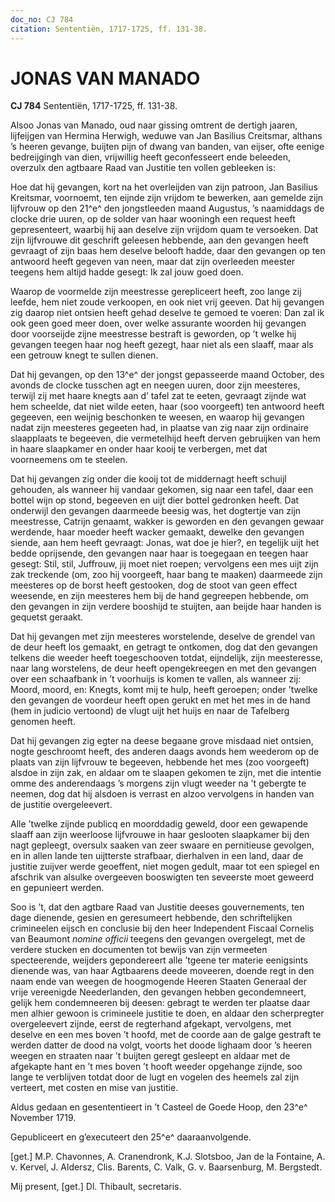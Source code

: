 ```yaml
---
doc_no: CJ 784
citation: Sententiën, 1717-1725, ff. 131-38.
---
```


# JONAS VAN MANADO

**CJ 784** Sententiën, 1717-1725, ff. 131-38.

Alsoo Jonas van Manado, oud naar gissing omtrent de dertigh jaaren, lijfeijgen van Hermina Herwigh, weduwe van Jan Basilius Creitsmar, althans ’s heeren gevange, buijten pijn of dwang van banden, van eijser, ofte eenige bedreijgingh van dien, vrijwillig heeft geconfesseert ende beleeden, overzulx den agtbaare Raad van Justitie ten vollen gebleeken is:

Hoe dat hij gevangen, kort na het overleijden van zijn patroon, Jan Basilius Kreitsmar, voornoemt, ten eijnde zijn vrijdom te bewerken, aan gemelde zijn lijfvrouw op den 21^e^ den jongstleeden maand Augustus, ’s naamiddags de clocke drie uuren, op de solder van haar wooningh een request heeft gepresenteert, waarbij hij aan deselve zijn vrijdom quam te versoeken. Dat zijn lijfvrouwe dit geschrift geleesen hebbende, aan den gevangen heeft gevraagt of zijn baas hem deselve belooft hadde, daar den gevangen op ten antwoord heeft gegeven van neen, maar dat zijn overleeden meester teegens hem altijd hadde gesegt: Ik zal jouw goed doen.

Waarop de voormelde zijn meestresse gerepliceert heeft, zoo lange zij leefde, hem niet zoude verkoopen, en ook niet vrij geeven. Dat hij gevangen zig daarop niet ontsien heeft gehad deselve te gemoed te voeren: Dan zal ik ook geen goed meer doen, over welke assurante woorden hij gevangen door voorseijde zijne meestresse bestraft is geworden, op ’t welke hij gevangen teegen haar nog heeft gezegt, haar niet als een slaaff, maar als een getrouw knegt te sullen dienen.

Dat hij gevangen, op den 13^e^ der jongst gepasseerde maand October, des avonds de clocke tusschen agt en neegen uuren, door zijn meesteres, terwijl zij met haare knegts aan d’ tafel zat te eeten, gevraagt zijnde wat hem scheelde, dat niet wilde eeten, haar (soo voorgeeft) ten antwoord heeft gegeeven, een weijnig beschonken te weesen, en waarop hij gevangen nadat zijn meesteres gegeeten had, in plaatse van zig naar zijn ordinaire slaapplaats te begeeven, die vermetelhijd heeft derven gebruijken van hem in haare slaapkamer en onder haar kooij te verbergen, met dat voorneemens om te steelen.

Dat hij gevangen zig onder die kooij tot de middernagt heeft schuijl gehouden, als wanneer hij vandaar gekomen, sig naar een tafel, daar een bottel wijn op stond, begeeven en uijt dier bottel gedronken heeft. Dat onderwijl den gevangen daarmeede beesig was, het dogtertje van zijn meestresse, Catrijn genaamt, wakker is geworden en den gevangen gewaar werdende, haar moeder heeft wacker gemaakt, dewelke den gevangen siende, aan hem heeft gevraagt: Jonas, wat doe je hier?, en tegelijk uijt het bedde oprijsende, den gevangen naar haar is toegegaan en teegen haar gesegt: Stil, stil, Juffrouw, jij moet niet roepen; vervolgens een mes uijt zijn zak treckende (om, zoo hij voorgeeft, haar bang te maaken) daarmeede zijn meesteres op de borst heeft gestooken, dog de stoot van geen effect weesende, en zijn meesteres hem bij de hand gegreepen hebbende, om den gevangen in zijn verdere booshijd te stuijten, aan beijde haar handen is gequetst geraakt.

Dat hij gevangen met zijn meesteres worstelende, deselve de grendel van de deur heeft los gemaakt, en getragt te ontkomen, dog dat den gevangen telkens die weeder heeft toegeschooven totdat, eijndelijk, zijn meesteresse, naar lang worstelens, de deur heeft opengekreegen en met den gevangen over een schaafbank in ’t voorhuijs is komen te vallen, als wanneer zij: Moord, moord, en: Knegts, komt mij te hulp, heeft geroepen; onder ’twelke den gevangen de voordeur heeft open gerukt en met het mes in de hand (hem in judicio vertoond) de vlugt uijt het huijs en naar de Tafelberg genomen heeft.

Dat hij gevangen zig egter na deese begaane grove misdaad niet ontsien, nogte geschroomt heeft, des anderen daags avonds hem weederom op de plaats van zijn lijfvrouw te begeeven, hebbende het mes (zoo voorgeeft) alsdoe in zijn zak, en aldaar om te slaapen gekomen te zijn, met die intentie omme des anderendaags ’s morgens zijn vlugt weeder na ’t gebergte te neemen, dog dat hij alsdoen is verrast en alzoo vervolgens in handen van de justitie overgeleevert.

Alle ’twelke zijnde publicq en moorddadig geweld, door een gewapende slaaff aan zijn weerloose lijfvrouwe in haar geslooten slaapkamer bij den nagt gepleegt, oversulx saaken van zeer swaare en pernitieuse gevolgen, en in allen lande ten uijtterste strafbaar, dierhalven in een land, daar de justitie zuijver werde geoeffent, niet mogen gedult, maar tot een spiegel en afschrik van alsulke overgeeven booswigten ten seveerste moet geweerd en gepunieert werden.

Soo is ’t, dat den agtbare Raad van Justitie deeses gouvernements, ten dage dienende, gesien en geresumeert hebbende, den schriftelijken crimineelen eijsch en conclusie bij den heer Independent Fiscaal Cornelis van Beaumont *nomine officii* teegens den gevangen overgelegt, met de verdere stucken en documenten tot bewijs van zijn vermeeten specteerende, weijders gepondereert alle ’tgeene ter materie eenigsints dienende was, van haar Agtbaarens deede moveeren, doende regt in den naam ende van weegen de hoogmogende Heeren Staaten Generaal der vrije vereenigde Neederlanden, den gevangen hebben gecondemneert, gelijk hem condemneeren bij deesen: gebragt te werden ter plaatse daar men alhier gewoon is crimineele justitie te doen, en aldaar den scherpregter overgeleevert zijnde, eerst de regterhand afgekapt, vervolgens, met deselve en een mes boven ’t hoofd, met de coorde aan de galge gestraft te werden datter de dood na volgt, voorts het doode lighaam door ’s heeren weegen en straaten naar ’t buijten geregt gesleept en aldaar met de afgekapte hant en ’t mes boven ’t hooft weeder opgehange zijnde, soo lange te verblijven totdat door de lugt en vogelen des heemels zal zijn verteert, met costen en mise van justitie.

Aldus gedaan en gesententieert in ’t Casteel de Goede Hoop, den 23^e^ November 1719.

Gepubliceert en g’executeert den 25^e^ daaraanvolgende.

\[get.\] M.P. Chavonnes, A. Cranendronk, K.J. Slotsboo, Jan de la Fontaine, A. v. Kervel, J. Aldersz, Clis. Barents, C. Valk, G. v. Baarsenburg, M. Bergstedt.

Mij present, \[get.\] Dl. Thibault, secretaris.
